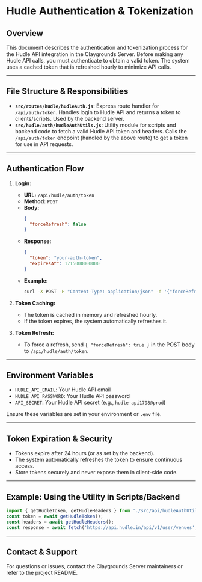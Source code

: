 # Hudle Authentication & Tokenization

## Overview
This document describes the authentication and tokenization process for the Hudle API integration in the Claygrounds Server. Before making any Hudle API calls, you must authenticate to obtain a valid token. The system uses a cached token that is refreshed hourly to minimize API calls.

---

## File Structure & Responsibilities

- **`src/routes/hudle/hudleAuth.js`**: Express route handler for `/api/auth/token`. Handles login to Hudle API and returns a token to clients/scripts. Used by the backend server.
- **`src/hudle/auth/hudleAuthUtils.js`**: Utility module for scripts and backend code to fetch a valid Hudle API token and headers. Calls the `/api/auth/token` endpoint (handled by the above route) to get a token for use in API requests.

---

## Authentication Flow

1. **Login:**
   - **URL:** `/api/hudle/auth/token`
   - **Method:** `POST`
   - **Body:**
     ```json
     {
       "forceRefresh": false
     }
     ```
   - **Response:**
     ```json
     {
       "token": "your-auth-token",
       "expiresAt": 1715000000000
     }
     ```
   - **Example:**
     ```sh
     curl -X POST -H "Content-Type: application/json" -d '{"forceRefresh":false}' http://localhost:3001/api/hudle/auth/token
     ```

2. **Token Caching:**
   - The token is cached in memory and refreshed hourly.
   - If the token expires, the system automatically refreshes it.

3. **Token Refresh:**
   - To force a refresh, send `{ "forceRefresh": true }` in the POST body to `/api/hudle/auth/token`.

---

## Environment Variables
- `HUDLE_API_EMAIL`: Your Hudle API email
- `HUDLE_API_PASSWORD`: Your Hudle API password
- `API_SECRET`: Your Hudle API secret (e.g., `hudle-api1798@prod`)

Ensure these variables are set in your environment or `.env` file.

---

## Token Expiration & Security
- Tokens expire after 24 hours (or as set by the backend).
- The system automatically refreshes the token to ensure continuous access.
- Store tokens securely and never expose them in client-side code.

---

## Example: Using the Utility in Scripts/Backend
```js
import { getHudleToken, getHudleHeaders } from './src/api/hudleAuthUtils.js';
const token = await getHudleToken();
const headers = await getHudleHeaders();
const response = await fetch('https://api.hudle.in/api/v1/user/venues', { headers });
```

---

## Contact & Support
For questions or issues, contact the Claygrounds Server maintainers or refer to the project README. 